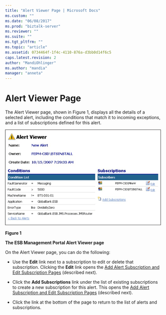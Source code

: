 ```yaml
---
title: "Alert Viewer Page | Microsoft Docs"
ms.custom: ""
ms.date: "06/08/2017"
ms.prod: "biztalk-server"
ms.reviewer: ""
ms.suite: ""
ms.tgt_pltfrm: ""
ms.topic: "article"
ms.assetid: 0734464f-1f4c-4110-876a-d3bb0d14f6c5
caps.latest.revision: 2
author: "MandiOhlinger"
ms.author: "mandia"
manager: "anneta"
---
```

# Alert Viewer Page
The Alert Viewer page, shown in Figure 1, displays all the details of a selected alert, including the conditions that match it to incoming exceptions, and a list of subscriptions defined for this alert.  
  
 ![Alert Viewer Page](../esb-toolkit/media/ch8-alertviewerpage.gif "Ch8-AlertViewerPage")  
  
 **Figure 1**  
  
 **The ESB Management Portal Alert Viewer page**  
  
 On the Alert Viewer page, you can do the following:  
  
-   Use the **Edit** link next to a subscription to edit or delete that subscription. Clicking the **Edit** link opens the [Add Alert Subscription and Edit Subscription Pages](../esb-toolkit/add-alert-subscription-and-edit-subscription-pages.md) (described next).  
  
-   Click the **Add Subscriptions** link under the list of existing subscriptions to create a new subscription for this alert. This opens the [Add Alert Subscription and Edit Subscription Pages](../esb-toolkit/add-alert-subscription-and-edit-subscription-pages.md) (described next).  
  
-   Click the link at the bottom of the page to return to the list of alerts and subscriptions.